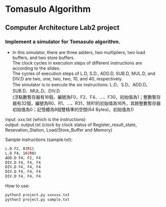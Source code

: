 Tomasulo Algorithm
=
Computer Architecture Lab2 project
---
### Implement a simulator for Tomasulo algorithm.  
- In this simulator, there are three adders, two multipliers, two load buffers, and two store buffers.  <br> 
The clock cycles in execution steps of different instructions are according to the slides.  <br> 
The cycles of execution steps of L.D, S.D., ADD.D, SUB.D, MUL.D, and DIV.D are two, one, two, two, 10, and 40, respectively.  <br> 
The simulator is to execute the six instructions: L.D、S.D、ADD.D、SUB.D、MUL.D、DIV.D.  <br> 
(浮點數暫存器有16個，編號為F0、F2、F4、…、F30，初始值為1；整數暫存器有32個，編號為R0、R1、…、R31，除R1的初始值為16外，其餘整數暫存器初始值為0；記憶體為8個雙精準的空間(64 Bytes)，初始值為1) <br> 

input: xxx.txt (which is the instructions) <br> 
output: output.txt (clock by clock status of Register_result_state, Resevation_Station, Load/Store_Buffer and Memory) <br> 

Sample instructions (sample.txt):<br>
```bash
L.D F2, 8(R1)
L.D F4, 16(R0)
ADD.D F4, F2, F4
DIV.D F4, F4, F4
DIV.D F4, F4, F4
DIV.D F4, F4, F4
DIV.D F4, F4, F4
```

How to use: <br>
```bash
python3 project.py xxxxxx.txt
python3 project.py sample.txt
```










